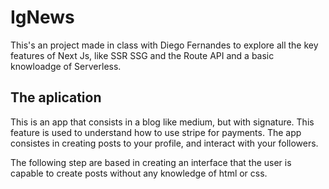 # IgNews


This's an project made in class with Diego Fernandes to explore all the key features of Next Js, like SSR SSG and the Route API and a basic knowloadge of Serverless.

## The aplication

This is an app that consists in a blog like medium, but with signature. This feature is used to understand how to use stripe for payments. The app consistes in creating posts to your profile, and interact with your followers. 

The following step are based in creating an interface that the user is capable to create posts without any knowledge of html or css.